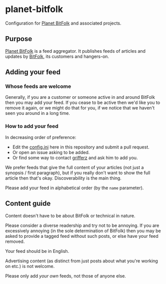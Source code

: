 # planet-bitfolk
Configuration for [Planet BitFolk](https://planet.bitfolk.com/) and associated
projects.

## Purpose
[Planet BitFolk](https://planet.bitfolk.com/) is a feed aggregator. It
publishes feeds of articles and updates by [BitFolk](https://bitfolk.com/), its
customers and hangers-on.

## Adding your feed

### Whose feeds are welcome
Generally, if you are a customer or someone active in and around BitFolk then
you may add your feed. If you cease to be active then we'd like you to remove
it again, or we might do that for you, if we notice that we haven't seen you
around in a long time.

### How to add your feed
In decreasing order of preference:
* Edit the
  [config.ini](https://github.com/bitfolk/planet-bitfolk/blob/main/config.ini)
  here in this repository and submit a pull request.
* Or open an issue asking to be added.
* Or find some way to contact [grifferz](https://github.com/grifferz) and ask
  him to add you.

We prefer feeds that give the full content of your articles (not just a
synopsis / first paragraph), but if you really don't want to show the full
article then that's okay. Discoverability is the main thing.

Please add your feed in alphabetical order (by the `name` parameter).

## Content guide
Content doesn't have to be about BitFolk or technical in nature.

Please consider a diverse readership and try not to be annoying. If you are
excessively annoying (in the sole determination of BitFolk) then you may be
asked to provide a tagged feed without such posts, or else have your feed
removed.

Your feed should be in English.

Advertising content (as distinct from just posts about what you're working on
etc.) is not welcome.

Please only add *your own* feeds, not those of anyone else.

